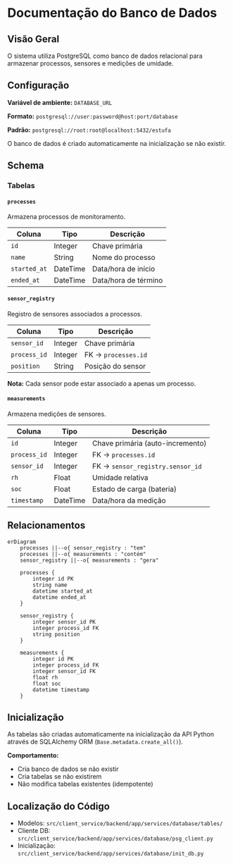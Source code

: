 # Documentação do Banco de Dados

## Visão Geral

O sistema utiliza PostgreSQL como banco de dados relacional para armazenar processos, sensores e medições de umidade.

## Configuração

**Variável de ambiente:** `DATABASE_URL`

**Formato:** `postgresql://user:password@host:port/database`

**Padrão:** `postgresql://root:root@localhost:5432/estufa`

O banco de dados é criado automaticamente na inicialização se não existir.

## Schema

### Tabelas

#### `processes`
Armazena processos de monitoramento.

| Coluna      | Tipo      | Descrição              |
|-------------|-----------|------------------------|
| `id`        | Integer   | Chave primária         |
| `name`      | String    | Nome do processo       |
| `started_at`| DateTime  | Data/hora de início    |
| `ended_at`  | DateTime  | Data/hora de término   |

#### `sensor_registry`
Registro de sensores associados a processos.

| Coluna      | Tipo      | Descrição                    |
|-------------|-----------|------------------------------|
| `sensor_id` | Integer   | Chave primária               |
| `process_id`| Integer   | FK → `processes.id`          |
| `position`  | String    | Posição do sensor            |

**Nota:** Cada sensor pode estar associado a apenas um processo.

#### `measurements`
Armazena medições de sensores.

| Coluna      | Tipo      | Descrição                           |
|-------------|-----------|-------------------------------------|
| `id`        | Integer   | Chave primária (auto-incremento)    |
| `process_id`| Integer   | FK → `processes.id`                 |
| `sensor_id` | Integer   | FK → `sensor_registry.sensor_id`    |
| `rh`        | Float     | Umidade relativa                    |
| `soc`       | Float     | Estado de carga (bateria)            |
| `timestamp` | DateTime  | Data/hora da medição                |

## Relacionamentos

```mermaid
erDiagram
    processes ||--o{ sensor_registry : "tem"
    processes ||--o{ measurements : "contém"
    sensor_registry ||--o{ measurements : "gera"
    
    processes {
        integer id PK
        string name
        datetime started_at
        datetime ended_at
    }
    
    sensor_registry {
        integer sensor_id PK
        integer process_id FK
        string position
    }
    
    measurements {
        integer id PK
        integer process_id FK
        integer sensor_id FK
        float rh
        float soc
        datetime timestamp
    }
```

## Inicialização

As tabelas são criadas automaticamente na inicialização da API Python através de SQLAlchemy ORM (`Base.metadata.create_all()`).

**Comportamento:**
- Cria banco de dados se não existir
- Cria tabelas se não existirem
- Não modifica tabelas existentes (idempotente)

## Localização do Código

- Modelos: `src/client_service/backend/app/services/database/tables/`
- Cliente DB: `src/client_service/backend/app/services/database/psg_client.py`
- Inicialização: `src/client_service/backend/app/services/database/init_db.py`
